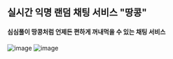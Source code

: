 ## 실시간 익명 랜덤 채팅 서비스 "땅콩"
#### 심심풀이 땅콩처럼 언제든 편하게 꺼내먹을 수 있는 채팅 서비스

![image](https://github.com/juseog0373/Peanut-BE/assets/47583158/7ab04534-e87e-4d3c-8463-47d3a334525b)
![image](https://github.com/juseog0373/Peanut-BE/assets/47583158/b8b04b0b-35a4-4607-88e6-26c9fb7d3d4e)
